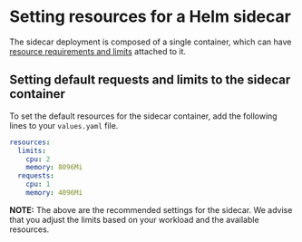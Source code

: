 # Setting resources for a Helm sidecar

The sidecar deployment is composed of a single container, which can have
[resource requirements and limits](https://kubernetes.io/docs/concepts/configuration/manage-resources-containers/) attached to it.

## Setting default requests and limits to the sidecar container

To set the default resources for the sidecar container, add the following lines
to your `values.yaml` file.

```yaml
resources:
  limits:
    cpu: 2
    memory: 8096Mi
  requests:
    cpu: 1
    memory: 4096Mi
```

**NOTE:** The above are the recommended settings for the sidecar. We advise that
you adjust the limits based on your workload and the available resources.
